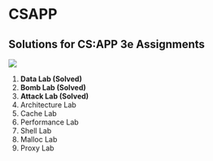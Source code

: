 # CSAPP
## Solutions for CS:APP 3e Assignments

![](https://geps.dev/progress/33?dangerColor=006600&warningColor=006600&successColor=006600)

1. **Data Lab (Solved)**
1. **Bomb Lab (Solved)**
1. **Attack Lab (Solved)**
1. Architecture Lab
1. Cache Lab
1. Performance Lab
1. Shell Lab
1. Malloc Lab
1. Proxy Lab



